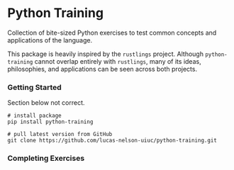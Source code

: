 # Python Training

Collection of bite-sized Python exercises to test common concepts and applications of the language.

This package is heavily inspired by the `rustlings` project. Although `python-training` cannot overlap entirely with `rustlings`, many of its ideas, philosophies, and applications can be seen across both projects.

### Getting Started

Section below not correct.

```
# install package
pip install python-training

# pull latest version from GitHub
git clone https://github.com/lucas-nelson-uiuc/python-training.git
```

### Completing Exercises

